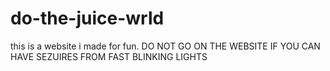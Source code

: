 # do-the-juice-wrld
this is a website i made for fun.
DO NOT GO ON THE WEBSITE IF YOU CAN HAVE SEZUIRES FROM FAST BLINKING LIGHTS
